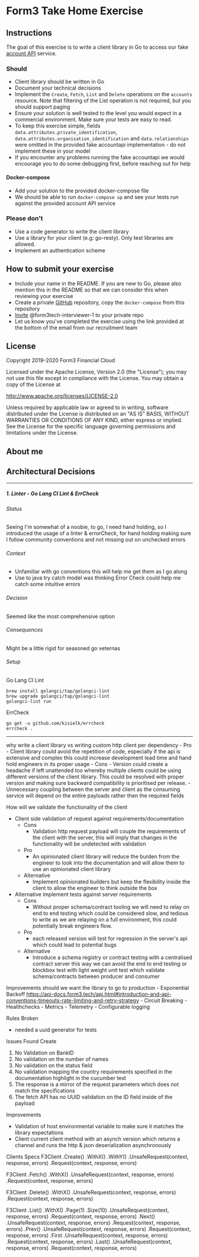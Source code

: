 # Form3 Take Home Exercise

## Instructions
The goal of this exercise is to write a client library 
in Go to access our fake [account API](http://api-docs.form3.tech/api.html#organisation-accounts) service. 

### Should
- Client library should be written in Go
- Document your technical decisions
- Implement the `Create`, `Fetch`, `List` and `Delete` operations on the `accounts` resource. Note that filtering of the List operation is not required, but you should support paging
- Ensure your solution is well tested to the level you would expect in a commercial environment. Make sure your tests are easy to read.
- To keep this exercise simple, fields `data.attributes.private_identification`, `data.attributes.organisation_identification` 
and `data.relationships` were omitted in the provided fake accountapi implementation - do not implement these in your model
- If you encounter any problems running the fake accountapi we would encourage you to do some debugging first, 
before reaching out for help

#### Docker-compose
 - Add your solution to the provided docker-compose file
 - We should be able to run `docker-compose up` and see your tests run against the provided account API service 

### Please don't
- Use a code generator to write the client library
- Use a library for your client (e.g: go-resty). Only test libraries are allowed.
- Implement an authentication scheme

## How to submit your exercise
- Include your name in the README. If you are new to Go, please also mention this in the README so that we can consider this when reviewing your exercise
- Create a private [GitHub](https://help.github.com/en/articles/create-a-repo) repository, copy the `docker-compose` from this repository
- [Invite](https://help.github.com/en/articles/inviting-collaborators-to-a-personal-repository) @form3tech-interviewer-1 to your private repo
- Let us know you've completed the exercise using the link provided at the bottom of the email from our recruitment team

## License
Copyright 2019-2020 Form3 Financial Cloud

Licensed under the Apache License, Version 2.0 (the "License"); you may not use this file except in compliance with the License.
You may obtain a copy of the License at

http://www.apache.org/licenses/LICENSE-2.0

Unless required by applicable law or agreed to in writing, software distributed under the License is distributed on an "AS IS" BASIS, WITHOUT WARRANTIES OR CONDITIONS OF ANY KIND, either express or implied. See the License for the specific language governing permissions and limitations under the License.


## About me

## Architectural Decisions

---

##### 1. Linter - Go Lang CI Lint & ErrCheck

###### Status

Seeing I'm somewhat of a noobie, to go, I need hand holding, so I introduced the usage of a linter & errorCheck, 
for hand holding making sure I follow community conventions and not missing out on unchecked errors

###### Context

- Unfamiliar with go conventions this will help me get them as I go along
- Use to java try catch model was thinking Error Check could help me catch some intuitive errors

###### Decision

Seemed like the most comprehensive option

###### Consequences

Might be a little rigid for seasoned go veternas

###### Setup
Go Lang CI Lint
```
brew install golangci/tap/golangci-lint
brew upgrade golangci/tap/golangci-lint
golangci-lint run
```

ErrCheck
```
go get -u github.com/kisielk/errcheck
errcheck .
```

---

why write a client library vs writing custom http client per dependency
    - Pro
        - Client library could avoid the repetition of code, especially if 
        the api is extensive and complex this could increase development lead 
        time and hand hold engineers in its proper usage
    - Cons
        - Version could create a headache if left unattended too whereby multiple
        clients could be using different versions of the client library. This could 
        be resolved with proper version and making sure backward compatibility is 
        prioritised per release.
        - Unnecessary coupling between the server and client as the consuming service will
          depend on the entire payloads rather then the required fields
        

How will we validate the functionality of the client
- Client side validation of request against requirements/documentation
    - Cons
        - Validation http request payload will couple the requirements of the client with the server,
          this will imply that changes in the functionality will be undetected with validation
    - Pro
        - An opinionated client library will reduce the burden from the engineer to look into the documentation
          and will allow them to use an opinionated client library
    - Alternative
        - Implement opinionated builders but keep the flexibility inside the client to allow the engineer to
          think outside the box
- Alternative implement tests against server requirements  
    - Cons
        - Without proper schema/contract tooling we will need to relay on end to end testing which
          could be considered slow, and tedious to write as we are relaying on a full environment, 
          this could potentially break engineers flow.
    - Pro
        - each released version will test for regression in the server's api which could lead to 
        potential bugs
    - Alternative
        - Introduce a schema registry or contract testing with a centralised contract server this 
        way we can avoid the end to end testing or blockbox test with light weight unit test which 
        validate schema/contracts between producer and consumer
    
Improvements should we want the library to go to production
    - Exponential Backoff https://api-docs.form3.tech/api.html#introduction-and-api-conventions-timeouts-rate-limiting-and-retry-strategy
    - Circuit Breaking
    - Healthchecks
    - Metrics
    - Telemetry 
    - Configurable logging
    
Rules Broken
- needed a uuid generator for tests

Issues Found
Create
1. No Validation on BankID
2. No validation on the number of names
3. No validation on the status field
4. No validation mapping the country requirements specified in the documentation highlight in the cucumber test
5. The response is a mirror of the request parameters which does not match the specifications
6. The fetch API has no UUID validation on the ID field inside of the payload

Improvements
- Validation of host environmental variable to make sure it matches the library expectations
- Client current client method with an asynch version which returns a channel and runs the http & json deserialization asynchronously


Clients Specs 
F3Client
    .Create()
    .WithX()
    .WithY()
    .UnsafeRequest(context, response, errors)
    .Request(context, response, errors)
    
F3Client
    .Fetch()
    .WithX()
    .UnsafeRequest(context, response, errors)
    .Request(context, response, errors)
    
F3Client
    .Delete()
    .WithX()
    .UnsafeRequest(context, response, errors)
    .Request(context, response, errors)
    
F3Client
    .List()
    .WithX()
    .Page(1)
    .Size(10)
    .UnsafeRequest(context, response, errors)
    .Request(context, response, errors)
    .Next()
    .UnsafeRequest(context, response, errors)
    .Request(context, response, errors)
    .Prev()
    .UnsafeRequest(context, response, errors)
    .Request(context, response, errors)
    .First
    .UnsafeRequest(context, response, errors)
    .Request(context, response, errors)
    .Last()
    .UnsafeRequest(context, response, errors)
    .Request(context, response, errors)
    